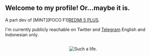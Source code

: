 ## Welcome to my profile! Or...maybe it is.

A part dev of [MINT][POCO F1][REDMI 5 PLUS](https://t.me/MiuiBGST).

I'm currently publicly reachable on Twitter and [Telegram](https://t.me/Rsyd58) English and Indonesian only.

##

<p align="center">
<img src="https://raw.githubusercontent.com/Rsyd58/Rsyd58/master/c537060750d51a233ffe09004df62542_7909704497578806176-transformed.web" alt="Such a life." />
</p>
